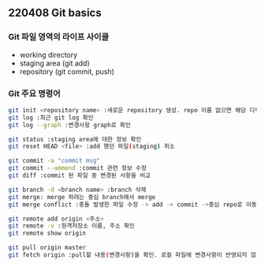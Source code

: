 ## 220408 Git basics

### Git 파일 영역의 라이프 사이클
* working directory
* staging area (git add)
* repository (git commit, push)

### Git 주요 명령어
```sh
git init <repository name> :새로운 repository 생성. repo 이름 없으면 해당 디렉토리를 repo화함
git log :최근 git log 확인  
git log --graph :변경사항 graph로 확인

git status :staging area에 대한 정보 확인
git reset HEAD <file> :add 했던 파일(staging) 취소

git commit -a "commit msg"
git commit --ammend :commit 관련 정보 수정
git diff :commit 된 파일 중 변경된 사항을 비교

git branch -d <branch name> :branch 삭제
git merge: merge 하려는 중심 branch에서 merge
git merge conflict :충돌 발생한 파일 수정 -> add -> commit ->중심 repo로 이동하여 merge

git remote add origin <주소>
git remote -v :원격저장소 이름, 주소 확인
git remote show origin

git pull origin master
git fetch origin :pull할 내용(변경사항)을 확인. 로컬 파일에 변경사항이 반영되지 않음
```




